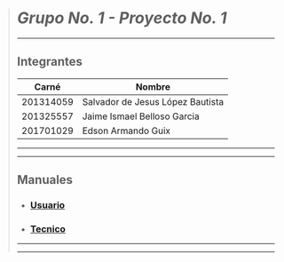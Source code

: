 > # ***Grupo No. 1 - Proyecto No. 1***
> ***
> 
> ## **Integrantes**
> 
> |   Carné   |              Nombre              |
> | --------- | -------------------------------- |
> | 201314059 | Salvador de Jesus López Bautista |
> | 201325557 | Jaime Ismael Belloso Garcia      |
> | 201701029 | Edson Armando Guix               |
> 
> ***
> ***
> ## **Manuales**
> 
>   - ### [**Usuario**](/Manuales/Usuario.md)
>   - ### [**Tecnico**](/Manuales/Tecnico.md)
> 
> ***
> ***